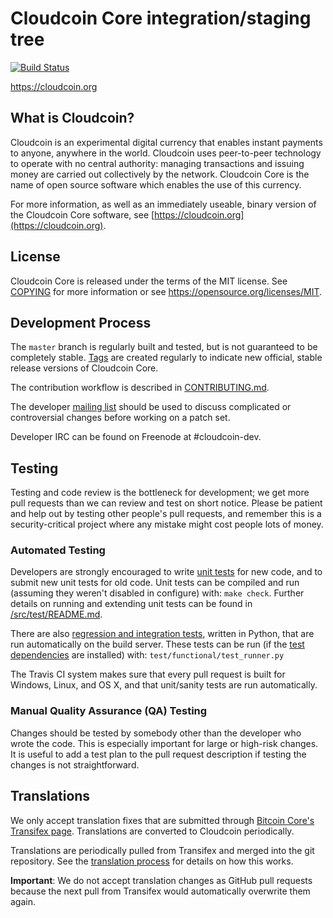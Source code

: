 Cloudcoin Core integration/staging tree
=====================================

[![Build Status](https://travis-ci.org/cloudchainblockchain/cloudcoin.svg?branch=master)](https://travis-ci.org/cloudchainblockchain/cloudcoin)

https://cloudcoin.org

What is Cloudcoin?
----------------

Cloudcoin is an experimental digital currency that enables instant payments to
anyone, anywhere in the world. Cloudcoin uses peer-to-peer technology to operate
with no central authority: managing transactions and issuing money are carried
out collectively by the network. Cloudcoin Core is the name of open source
software which enables the use of this currency.

For more information, as well as an immediately useable, binary version of
the Cloudcoin Core software, see [https://cloudcoin.org](https://cloudcoin.org).

License
-------

Cloudcoin Core is released under the terms of the MIT license. See [COPYING](COPYING) for more
information or see https://opensource.org/licenses/MIT.

Development Process
-------------------

The `master` branch is regularly built and tested, but is not guaranteed to be
completely stable. [Tags](https://github.com/cloudchainblockchain/cloudcoin/tags) are created
regularly to indicate new official, stable release versions of Cloudcoin Core.

The contribution workflow is described in [CONTRIBUTING.md](CONTRIBUTING.md).

The developer [mailing list](https://groups.google.com/forum/#!forum/cloudcoin-dev)
should be used to discuss complicated or controversial changes before working
on a patch set.

Developer IRC can be found on Freenode at #cloudcoin-dev.

Testing
-------

Testing and code review is the bottleneck for development; we get more pull
requests than we can review and test on short notice. Please be patient and help out by testing
other people's pull requests, and remember this is a security-critical project where any mistake might cost people
lots of money.

### Automated Testing

Developers are strongly encouraged to write [unit tests](src/test/README.md) for new code, and to
submit new unit tests for old code. Unit tests can be compiled and run
(assuming they weren't disabled in configure) with: `make check`. Further details on running
and extending unit tests can be found in [/src/test/README.md](/src/test/README.md).

There are also [regression and integration tests](/test), written
in Python, that are run automatically on the build server.
These tests can be run (if the [test dependencies](/test) are installed) with: `test/functional/test_runner.py`

The Travis CI system makes sure that every pull request is built for Windows, Linux, and OS X, and that unit/sanity tests are run automatically.

### Manual Quality Assurance (QA) Testing

Changes should be tested by somebody other than the developer who wrote the
code. This is especially important for large or high-risk changes. It is useful
to add a test plan to the pull request description if testing the changes is
not straightforward.

Translations
------------

We only accept translation fixes that are submitted through [Bitcoin Core's Transifex page](https://www.transifex.com/projects/p/bitcoin/).
Translations are converted to Cloudcoin periodically.

Translations are periodically pulled from Transifex and merged into the git repository. See the
[translation process](doc/translation_process.md) for details on how this works.

**Important**: We do not accept translation changes as GitHub pull requests because the next
pull from Transifex would automatically overwrite them again.
